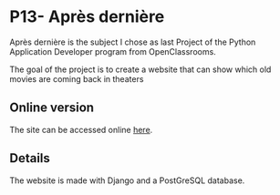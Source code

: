 # P13- Après dernière
Après dernière is the subject I chose as last Project of the Python Application Developer program from OpenClassrooms.

The goal of the project is to create a website that can show which old movies are coming back in theaters

## Online version 
The site can be accessed online [here](http://54.38.240.104:8080/  "Après Dernière").

## Details
The website is made with Django and a PostGreSQL database.

